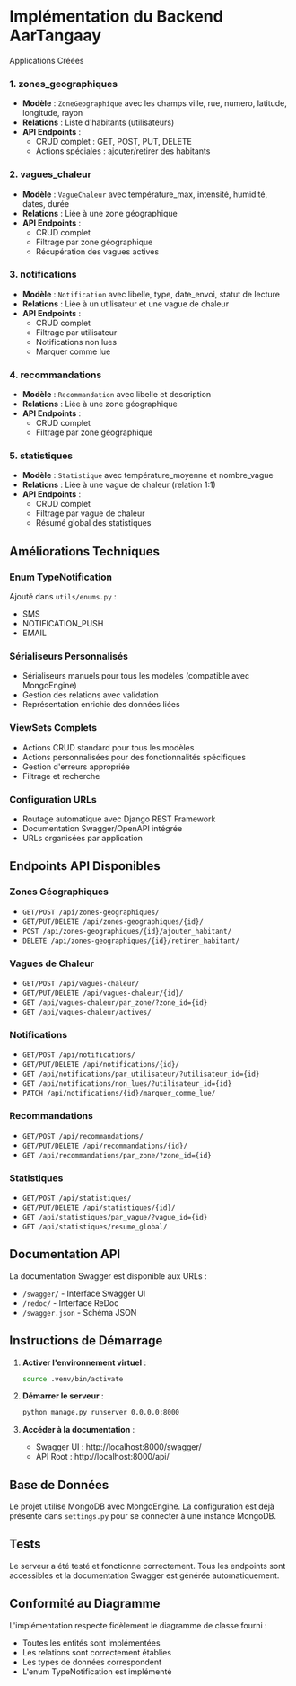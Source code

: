 # Implémentation du Backend AarTangaay

Applications Créées

### 1. **zones_geographiques**
- **Modèle** : `ZoneGeographique` avec les champs ville, rue, numero, latitude, longitude, rayon
- **Relations** : Liste d'habitants (utilisateurs)
- **API Endpoints** :
  - CRUD complet : GET, POST, PUT, DELETE
  - Actions spéciales : ajouter/retirer des habitants

### 2. **vagues_chaleur**
- **Modèle** : `VagueChaleur` avec température_max, intensité, humidité, dates, durée
- **Relations** : Liée à une zone géographique
- **API Endpoints** :
  - CRUD complet
  - Filtrage par zone géographique
  - Récupération des vagues actives

### 3. **notifications**
- **Modèle** : `Notification` avec libelle, type, date_envoi, statut de lecture
- **Relations** : Liée à un utilisateur et une vague de chaleur
- **API Endpoints** :
  - CRUD complet
  - Filtrage par utilisateur
  - Notifications non lues
  - Marquer comme lue

### 4. **recommandations**
- **Modèle** : `Recommandation` avec libelle et description
- **Relations** : Liée à une zone géographique
- **API Endpoints** :
  - CRUD complet
  - Filtrage par zone géographique

### 5. **statistiques**
- **Modèle** : `Statistique` avec température_moyenne et nombre_vague
- **Relations** : Liée à une vague de chaleur (relation 1:1)
- **API Endpoints** :
  - CRUD complet
  - Filtrage par vague de chaleur
  - Résumé global des statistiques

## Améliorations Techniques

### Enum TypeNotification
Ajouté dans `utils/enums.py` :
- SMS
- NOTIFICATION_PUSH  
- EMAIL

### Sérialiseurs Personnalisés
- Sérialiseurs manuels pour tous les modèles (compatible avec MongoEngine)
- Gestion des relations avec validation
- Représentation enrichie des données liées

### ViewSets Complets
- Actions CRUD standard pour tous les modèles
- Actions personnalisées pour des fonctionnalités spécifiques
- Gestion d'erreurs appropriée
- Filtrage et recherche

### Configuration URLs
- Routage automatique avec Django REST Framework
- Documentation Swagger/OpenAPI intégrée
- URLs organisées par application

## Endpoints API Disponibles

### Zones Géographiques
- `GET/POST /api/zones-geographiques/`
- `GET/PUT/DELETE /api/zones-geographiques/{id}/`
- `POST /api/zones-geographiques/{id}/ajouter_habitant/`
- `DELETE /api/zones-geographiques/{id}/retirer_habitant/`

### Vagues de Chaleur
- `GET/POST /api/vagues-chaleur/`
- `GET/PUT/DELETE /api/vagues-chaleur/{id}/`
- `GET /api/vagues-chaleur/par_zone/?zone_id={id}`
- `GET /api/vagues-chaleur/actives/`

### Notifications
- `GET/POST /api/notifications/`
- `GET/PUT/DELETE /api/notifications/{id}/`
- `GET /api/notifications/par_utilisateur/?utilisateur_id={id}`
- `GET /api/notifications/non_lues/?utilisateur_id={id}`
- `PATCH /api/notifications/{id}/marquer_comme_lue/`

### Recommandations
- `GET/POST /api/recommandations/`
- `GET/PUT/DELETE /api/recommandations/{id}/`
- `GET /api/recommandations/par_zone/?zone_id={id}`

### Statistiques
- `GET/POST /api/statistiques/`
- `GET/PUT/DELETE /api/statistiques/{id}/`
- `GET /api/statistiques/par_vague/?vague_id={id}`
- `GET /api/statistiques/resume_global/`

## Documentation API

La documentation Swagger est disponible aux URLs :
- `/swagger/` - Interface Swagger UI
- `/redoc/` - Interface ReDoc
- `/swagger.json` - Schéma JSON

## Instructions de Démarrage

1. **Activer l'environnement virtuel** :
   ```bash
   source .venv/bin/activate
   ```

2. **Démarrer le serveur** :
   ```bash
   python manage.py runserver 0.0.0.0:8000
   ```

3. **Accéder à la documentation** :
   - Swagger UI : http://localhost:8000/swagger/
   - API Root : http://localhost:8000/api/

## Base de Données

Le projet utilise MongoDB avec MongoEngine. La configuration est déjà présente dans `settings.py` pour se connecter à une instance MongoDB.

## Tests

Le serveur a été testé et fonctionne correctement. Tous les endpoints sont accessibles et la documentation Swagger est générée automatiquement.

## Conformité au Diagramme

L'implémentation respecte fidèlement le diagramme de classe fourni :
- Toutes les entités sont implémentées
- Les relations sont correctement établies
- Les types de données correspondent
- L'enum TypeNotification est implémenté
